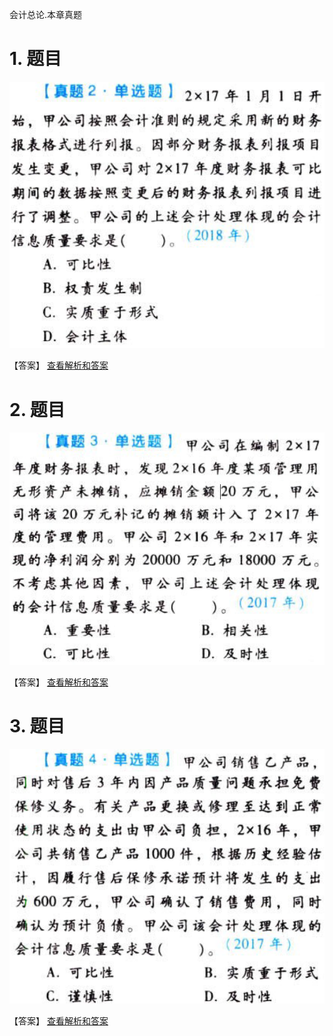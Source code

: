 会计总论.本章真题

# 1. 题目

![](media/40b7ee1fbd0bab2ae311e57bcf7636a1.png)

【答案】
[查看解析和答案](media/bd69b5eeec922efa075ab02de8d2bba8.png.md)
# 2. 题目

![](media/0290c4c1bc54d21a131074695b6bd8bc.png)

【答案】
[查看解析和答案](media/8ab50e7e019e8c1316a6b89c59bb113a.png.md)
# 3. 题目

![](media/93f4be20732a891229def0ca883bec40.png)

【答案】
[查看解析和答案](media/be500f700fb6c451700327585c1cf380.png.md)

